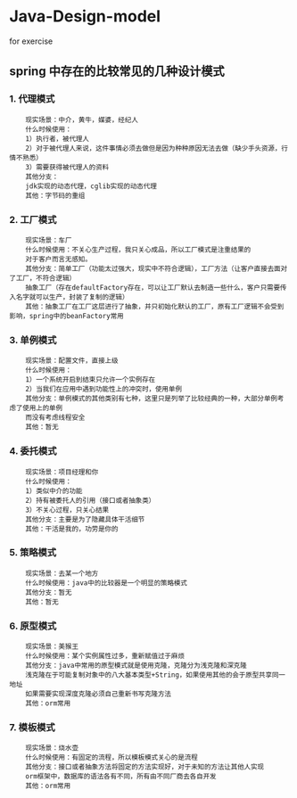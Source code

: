 # Java-Design-model
for exercise 

## spring 中存在的比较常见的几种设计模式

### 1. 代理模式
        现实场景：中介，黄牛，媒婆，经纪人 
        什么时候使用：
        1）执行者，被代理人
        2）对于被代理人来说，这件事情必须去做但是因为种种原因无法去做（缺少手头资源，行情不熟悉）
        3）需要获得被代理人的资料
        其他分支：
        jdk实现的动态代理，cglib实现的动态代理
        其他：字节码的重组
### 2. 工厂模式
        现实场景：车厂
        什么时候使用：不关心生产过程，我只关心成品，所以工厂模式是注重结果的
        对于客户而言无感知。
        其他分支：简单工厂（功能太过强大，现实中不符合逻辑），工厂方法（让客户直接去面对了工厂，不符合逻辑）
        抽象工厂（存在defaultFactory存在，可以让工厂默认去制造一些什么，客户只需要传入名字就可以生产，封装了复制的逻辑）
        其他：抽象工厂在工厂这层进行了抽象，并只初始化默认的工厂，原有工厂逻辑不会受到影响，spring中的beanFactory常用
### 3. 单例模式
        现实场景：配置文件，直接上级
        什么时候使用：
        1）一个系统开启到结束只允许一个实例存在
        2）当我们在应用中遇到功能性上的冲突时，使用单例
        其他分支：单例模式的其他类别有七种，这里只是列举了比较经典的一种，大部分单例考虑了使用上的单例
        而没有考虑线程安全
        其他：暂无
### 4. 委托模式
        现实场景：项目经理和你
        什么时候使用：
        1）类似中介的功能
        2）持有被委托人的引用（接口或者抽象类）
        3）不关心过程，只关心结果
        其他分支：主要是为了隐藏具体干活细节
        其他：干活是我的，功劳是你的
### 5. 策略模式
        现实场景：去某一个地方
        什么时候使用：java中的比较器是一个明显的策略模式
        其他分支：暂无
        其他：暂无
### 6. 原型模式
        现实场景：美猴王
        什么时候使用：某个实例属性过多，重新赋值过于麻烦
        其他分支：java中常用的原型模式就是使用克隆，克隆分为浅克隆和深克隆
        浅克隆在于可能复制对象中的八大基本类型+String，如果使用其他的会于原型共享同一地址
        如果需要实现深度克隆必须自己重新书写克隆方法
        其他：orm常用
### 7. 模板模式
        现实场景：烧水壶
        什么时候使用：有固定的流程，所以模板模式关心的是流程
        其他分支：接口或者抽象方法将固定的方法实现好，对于未知的方法让其他人实现
        orm框架中，数据库的语法各有不同，所有由不同厂商去各自开发
        其他：orm常用
